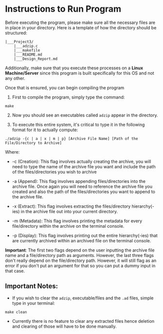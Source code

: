 # Instructions to Run Program
Before executing the program, please make sure all the necessary files are in place in your directory. Here is a template of how the directory should be structured: 

```
|___Project3/
    |___adzip.c
    |___makefile
    |___README.md
    |___Design_Report.md
```

Additionally, make sure that you execute these processes on a **Linux Machine/Server** since this program is built specifically for this OS and not any other.

Once that is ensured, you can begin compiling the program
1. First to compile the program, simply type the command: 
```
make
```

2. Now you should see an executables called `adzip` appear in the directory.

3. To execute this entire system, it's critical to type it in the following format for it to actually compute:
```
./adzip -{c | a | x | m | p} [Archive File Name] [Path of the File/Directory to Archive]
```

Where: 
- -c (Creation): This flag involves actually creating the archive, you will need to type the name of the archive file you want and include the path of the files/directories you wish to archive

- -a (Append): This flag involves appending files/directories into the archive file. Once again you will need to reference the archive file you created and also the path of the files/directories you want to append to the archive file.  

- -x (Extract): This flag involves extracting the files/directory hierarchy(-ies) in the archive file out into your current directory. 

- -m (Metadata): This flag involves printing the metadata for every file/directory within the archive on the terminal console. 

- -p (Display): This flag involves printing out the entire hierarchy(-ies) that are currently archived within an archived file on the terminal console. 


**Important**: The first two flags depend on the user inputting the archive file name and a file/directory path as arguments. However, the last three flags don't really depend on the file/directory path. However, it will still flag as an error if you don't put an argument for that so you can put a dummy input in that case. 



## Important Notes: 

- If you wish to clear the `adzip`, executable/files and the `.ad` files, simple type in your terminal: 
```
make clean
``` 
- Currently there is no feature to clear any extracted files hence deletion and clearing of those will have to be done manually. 



